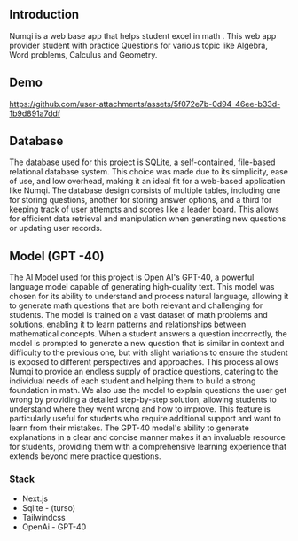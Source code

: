 ## Introduction

Numqi is a web base app that helps student excel in math . This web app provider student with practice Questions for various topic like Algebra, Word problems, Calculus and Geometry.

## Demo


https://github.com/user-attachments/assets/5f072e7b-0d94-46ee-b33d-1b9d891a7ddf


##  Database

 The database used for this project is SQLite, a self-contained, file-based relational database system. This choice was made due to its simplicity, ease of use, and low overhead, making it an ideal fit for a web-based application like Numqi. The database design consists of multiple tables, including one for storing questions, another for storing answer options, and a third for keeping track of user attempts and scores like a leader board. This allows for efficient data retrieval and manipulation when generating new questions or updating user records.

## Model (GPT -40)

The AI Model used for this project is Open AI's GPT-40, a powerful language model capable of generating high-quality text. This model was chosen for its ability to understand and process natural language, allowing it to generate math questions that are both relevant and challenging for students. The model is trained on a vast dataset of math problems and solutions, enabling it to learn patterns and relationships between mathematical concepts. When a student answers a question incorrectly, the model is prompted to generate a new question that is similar in context and difficulty to the previous one, but with slight variations to ensure the student is exposed to different perspectives and approaches. This process allows Numqi to provide an endless supply of practice questions, catering to the individual needs of each student and helping them to build a strong foundation in math. We also use the model to explain questions the user get wrong by providing a detailed step-by-step solution, allowing students to understand where they went wrong and how to improve. This feature is particularly useful for students who require additional support and want to learn from their mistakes. The GPT-40 model's ability to generate explanations in a clear and concise manner makes it an invaluable resource for students, providing them with a comprehensive learning experience that extends beyond mere practice questions.

### Stack

* Next.js
* Sqlite - (turso)
* Tailwindcss
* OpenAi - GPT-40

